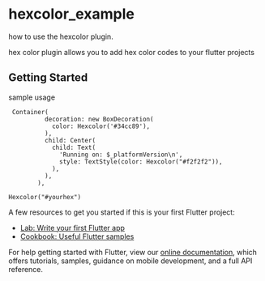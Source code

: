 # hexcolor_example

 how to use the hexcolor plugin.


hex color plugin allows you to add hex color codes to your flutter projects 


## Getting Started
sample usage 

```
 Container(
          decoration: new BoxDecoration(
            color: Hexcolor('#34cc89'),
          ),
          child: Center(
            child: Text(
              'Running on: $_platformVersion\n',
              style: TextStyle(color: Hexcolor("#f2f2f2")),
            ),
          ),
        ),
```

```
Hexcolor("#yourhex")
```

A few resources to get you started if this is your first Flutter project:

- [Lab: Write your first Flutter app](https://flutter.dev/docs/get-started/codelab)
- [Cookbook: Useful Flutter samples](https://flutter.dev/docs/cookbook)

For help getting started with Flutter, view our
[online documentation](https://flutter.dev/docs), which offers tutorials,
samples, guidance on mobile development, and a full API reference.
